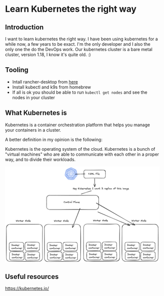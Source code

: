 # Learn Kubernetes the right way

## Introduction

I want to learn kubernetes the right way. 
I have been using kubernetes for a while now, a few years to be exact.
I'm the only developer and I also the only one the do the DevOps work.
Our kubernetes cluster is a bare metal cluster, version 1.18, I know it's quite old. :)

## Tooling

- Intall rancher-desktop from [here](https://rancherdesktop.io/)
- Install kubectl and k9s from homebrew
- If all is ok you should be able to run `kubectl get nodes` and see the nodes in your cluster

## What Kubernetes is

Kubernetes is a container orchestration platform that helps you manage your containers in a cluster.

A better definition in my opinion is the following:

Kubernetes is the operating system of the cloud. Kubernetes is a bunch of "virtual machines" who are able
to communicate with each other in a proper way, and to divide their workloads.

![what is kubernetes](pictures/What-is-kubernetes.png)

## Useful resources

https://kubernetes.io/

